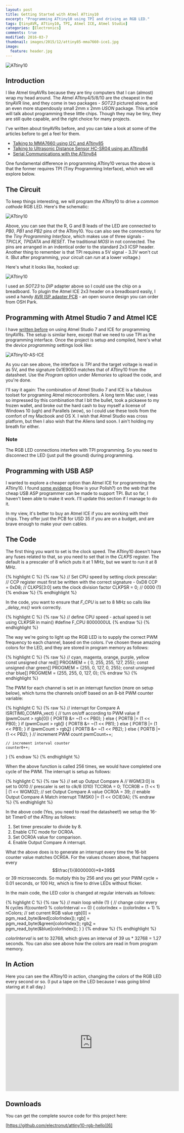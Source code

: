 ```yaml
---
layout: post
title: Getting Started with Atmel ATtiny10
excerpt: "Programming ATtiny10 using TPI and driving an RGB LED."
tags: [tinyAVR, ATtiny10, TPI, Atmel ICE, Atmel Studio]
categories: [Electronics]
comments: true
modified: 2016-03-7
thumbnail: images/2015/12/attiny85-mma7660-ice1.jpg
image:
  feature: header.jpg
---
```


![ATtiny10](/images/2016/03/attiny10-finger.jpg "ATtiny10")

## Introduction

I like Atmel tinyAVRs because they are tiny computers that I can
(almost) wrap my head around. The Atmel ATtiny4/5/8/10 are the
cheapest in the tinyAVR line, and they come in two packages - *SOT23*
pictured above, and an even more stupendously small 2mm x 2mm *USON*
package. This article will talk about programming these little
chips. Though they may be tiny, they are still quite capable, and the right
choice for many projects.

I've written about tinyAVRs before, and you can take a look at some 
of the articles before to get a feel for them.

- [Talking to MMA7660 using I2C and ATtiny85][1]
- [Talking to Ultrasonic Distance Sensor HC-SR04 using an ATtiny84][2]
- [Serial Communications with the ATtiny84][3]

One fundamental difference in programming ATtiny10 versus the above is
that the former requires TPI (Tiny Programming Interface), which we will explore
below.

## The Circuit

To keep things interesting, we will program the ATtiny10 to drive a *common cathode* RGB LED. Here's the schematic:

![ATtiny10](/images/2016/03/attiny10-schematic.png "ATtiny10")

Above, you can see that the R, G and B leads of the LED are connected
to *PB0*, *PB1* and *PB2* pins of the ATtiny10. You can also see the
connections for the *Tiny Programming Interface*, which makes use of
three signals - *TPICLK*, *TPIDATA* and *RESET*. The traditional
*MOSI* in not connected. The pins are arranged in an indentical order
to the standard 2x3 ICSP header. Another thing to remember is that TPI 
requires a 5V signal - 3.3V won't cut it. (But after programming, your 
circuit can *run* at a lower voltage.)

Here's what it looks like, hooked up:

![ATtiny10](/images/2016/03/attiny10-hookup.jpg "ATtiny10")

I used an *SOT23* to *DIP* adapter above so I could use the chip on 
a breadboard. To plugin the Atmel ICE 2x3 header on a breadboard easily, 
I used a handy [AVR ISP adapter PCB][4] - an open source design 
you can order from OSH Park.

## Programming with Atmel Studio 7 and Atmel ICE

I have [written before][1] on using Atmel Studio 7 and ICE for programming 
tinyAVRs. The setup is similar here, except that we need to use TPI as the 
programming interface. Once the project is setup and compiled, here's 
what the *device programming* settings look like:

![ATtiny10-AS-ICE](/images/2016/03/attiny10-as-ice.png "ATtiny10-AS-ICE")

As you can see above, the interface is *TPI* and the target voltage 
is read in as 5V, and the signature 0x1E9003 matches that of ATtiny10 
from the datasheet. Use the *Program* option under *Memories* to 
upload the code, and you're done.

I'll say it again: The combination of Atmel Studio 7 and ICE is a
fabulous toolset for programing Atmel microcontrollers. A long term Mac
user, I was so impressed by this combination that I bit the bullet,
took a pickaexe to my frozen wallet, and broke out the hard cash to
buy myself a license of Windows 10 (ugh) and Parallels (wow), so I
could use these tools from the comfort of my Macbook and OS X. I wish 
that Atmel Studio was cross platform, but then I also wish that 
the Aliens land soon. I ain't holding my breath for either.

### Note

The RGB LED connections interfere with TPI programming. So 
you need to disconnect the LED (just pull the ground) during programming.

## Programming with USB ASP

I wanted to explore a cheaper option than Atmel ICE for programming
the ATtiny10. I found [some evidence][5] (How is your Polish?) on the
web that the cheap USB ASP programmer can be made to support TPI. But
so far, I haven't been able to make it work. I'll update this section 
if I manage to do it.

In my view, it's better to buy an Atmel ICE if you are working with their
chips. They offer just the PCB for USD 35 if you are on a budget, and
are brave enough to make your own cables.

## The Code

The first thing you want to set is the clock speed. The ATtiny10 doesn't 
have any fuses related to that, so you need to set that in the *CLKPS* 
register. The default is a prescaler of 8 which puts it at 1 MHz, 
but we want to run it at 8 MHz.

{% highlight C %}
{% raw %}
// Set CPU speed by setting clock prescalar:
// CCP register must first be written with the correct signature - 0xD8
CCP = 0xD8;
//  CLKPS[3:0] sets the clock division factor
CLKPSR = 0; // 0000 (1)
{% endraw %}
{% endhighlight %}

In the code, you want to ensure that *F_CPU* is set to 8 MHz so calls 
like *_delay_ms()* work correctly.

{% highlight C %}
{% raw %}
// define CPU speed - actual speed is set using CLKPSR in main()
#define F_CPU 8000000UL
{% endraw %}
{% endhighlight %}

The way we're going to light up the RGB LED is to supply the correct 
PWM frequency to each channel, based on the colors. I've chosen these 
amazing colors for the LED, and they are stored in program memory as 
follows:

{% highlight C %}
{% raw %}
// cyan, magenta, orange, purple, yellow
const unsigned char red[]   PROGMEM = {  0, 255,  255, 127, 255};
const unsigned char green[] PROGMEM = {255,   0,  127,   0, 255};
const unsigned char blue[]  PROGMEM = {255, 255,    0, 127,   0};
{% endraw %}
{% endhighlight %}

The PWM for each channel is set in an interrupt function (more on setup below), 
which turns the channels on/off based on an 8-bit PWM counter variable:

{% highlight C %}
{% raw %}
// interrupt for Compare A
ISR(TIM0_COMPA_vect)
{
	// turn on/off according to PWM value
	if (pwmCount > rgb[0]) {
		PORTB &= ~(1 << PB0);
	}
	else {
		PORTB |= (1 << PB0);
	}
	if (pwmCount > rgb[1]) {
		PORTB &= ~(1 << PB1);
	}
	else {
		PORTB |= (1 << PB1);
	}
	if (pwmCount > rgb[2]) {
		PORTB &= ~(1 << PB2);
	}
	else {
		PORTB |= (1 << PB2);
	}
	// increment PWM count
	pwmCount++;
	
	// increment interval counter
	counter0++;
}
{% endraw %}
{% endhighlight %}

When the above function is called 256 times, we would have completed one cycle 
of the PWM. The interrupt is setup as follows:

{% highlight C %}
{% raw %}
// set up Output Compare A
// WGM[3:0] is set to 0010
// prescaler is set to clk/8 (010)
TCCR0A = 0;
TCCR0B = (1 << 1) | (1 << WGM02);
// set Output Compare A value
OCR0A = 39;
// enable Output Compare A Match interrupt
TIMSK0 |= (1 << OCIE0A); 
{% endraw %}
{% endhighlight %}

In the above code (Yes, you need to read the datasheet!) we setup 
the 16-bit Timer0 of the ATtiny as follows:

1. Set timer prescaler to divide by 8.
2. Enable CTC mode for OCR0A.
3. Set OCR0A value for comparison.
4. Enable Output Compare A interrupt.

What the above does is to generate an interrupt every time the 16-bit
counter value matches OCR0A. For the values chosen above, that happens
every $$\frac{1}{8000000}*8*39$$ or 39 microseconds. So mutiply this
by 256 and you get your PWM cycle = 0.01 seconds, or 100 Hz, which is
fine to drive LEDs without flicker.

In the main code, the LED color is changed at regular intervals as follows:

{% highlight C %}
{% raw %}
// main loop
while (1) 
{
  // change color every N cycles
  if(counter0 % colorInterval == 0) {
    colorIndex = (colorIndex + 1) % nColors;
	// set current RGB value
	rgb[0] = pgm_read_byte(&red[colorIndex]);
	rgb[1] = pgm_read_byte(&green[colorIndex]);
	rgb[2] = pgm_read_byte(&blue[colorIndex]);
  }
}
{% endraw %}
{% endhighlight %}

*colorInterval* is set to 32768, which gives an interval of 39 us *
 32768 = 1.27 seconds. You can also see above how the colors are read in
 from program memory.

## In Action

Here you can see the ATtiny10 in action, changing the colors of the
RGB LED every second or so. (I put a tape on the LED because I was 
going blind staring at it all day.)

<iframe width="560" height="315" src="https://www.youtube.com/embed/t2HLAUw94Tw" frameborder="0" allowfullscreen></iframe>

## Downloads

You can get the complete source code for this project here:

[https://github.com/electronut/attiny10-rgb-hello][6]

[1]: http://electronut.in/attiny85-mma7660/
[2]: http://electronut.in/talking-to-ultrasonic-distance-sensor-hc-sr04-using-an-attiny84/
[3]: http://electronut.in/serial-communications-with-the-attiny84/
[4]: http://oshpark.com/shared_projects/JCbaKwcL
[5]: http://mirekk36.blogspot.in/2013/07/attiny10-tpi-usbasp-mkavrcalculator.html
[6]: https://github.com/electronut/attiny10-rgb-hello
